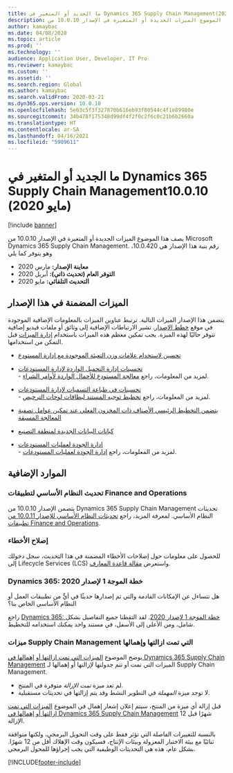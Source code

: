 ```yaml
---
title: ما الجديد أو المتغير في Dynamics 365 Supply Chain Management‏ 10.0.10‏ (مايو 2020)
description: يصف هذا الموضوع الميزات الجديدة أو المتغيرة في الإصدار 10.0.10 من Dynamics 365 Supply Chain Management.
author: kamaybac
ms.date: 04/08/2020
ms.topic: article
ms.prod: ''
ms.technology: ''
audience: Application User, Developer, IT Pro
ms.reviewer: kamaybac
ms.custom: ''
ms.assetid: ''
ms.search.region: Global
ms.author: kamaybac
ms.search.validFrom: 2020-03-21
ms.dyn365.ops.version: 10.0.10
ms.openlocfilehash: 5e63c5f3f327870b616eb93f80544c4f1e89980e
ms.sourcegitcommit: 34b478f175348d99df4f2f0c2f6c0c21b6b2660a
ms.translationtype: HT
ms.contentlocale: ar-SA
ms.lasthandoff: 04/16/2021
ms.locfileid: "5909611"
---
```

# <a name="whats-new-or-changed-in-dynamics-365-supply-chain-management-10010-may-2020"></a>ما الجديد أو المتغير في Dynamics 365 Supply Chain Management‏ 10.0.10‏ (مايو 2020)

[!include [banner](../includes/banner.md)]

يصف هذا الموضوع الميزات الجديدة أو المتغيرة في الإصدار 10.0.10 من Microsoft Dynamics 365 Supply Chain Management. رقم بنية هذا الإصدار هي 10.0.420، وهو يتوفر كما يلي

- **معاينة الإصدار:** مارس 2020
- **التوفر العام (تحديث ذاتي):** أبريل 2020
- **التحديث التلقائي:** مايو 2020

## <a name="features-included-in-this-release"></a>الميزات المضمنة في هذا الإصدار

يتضمن هذا الإصدار الميزات التالية. ترتبط عناوين الميزات بالمعلومات الإضافية الموجودة في موقع [خطط الإصدار](/dynamics365/release-plans/). تشير الارتباطات الإضافية إلى وثائق أو ملفات فيديو إضافية تتوفر حاليًا لهذه الميزة. يجب تمكين معظم هذه الميزات باستخدام [إدارة الميزات](../../fin-ops-core/fin-ops/get-started/feature-management/feature-management-overview.md) قبل التمكن من استخدامها.

- [تحسين لاستخدام علامات وزن التعبئة الموجودة مع إدارة المستودع](/dynamics365-release-plan/2020wave1/dynamics365-supply-chain-management/enhancement-use-existing-catch-weight-tags-warehouse-management)

- [تحسينات إدارة التحميل الواردة لإدارة المستودعات](/dynamics365-release-plan/2020wave1/dynamics365-supply-chain-management/warehouse-management-inbound-load-management-enhancement)<br> - لمزيد من المعلومات، راجع [معالجة المستودع للأحمال الواردة لأوامر الشراء‬](../warehousing/inbound-load-handling.md).

- [تحسينات في طباعة التسميات لإدارة المستودعات](/dynamics365-release-plan/2020wave1/dynamics365-supply-chain-management/label-printing-enhancements-warehouse-management)<br> - لمزيد من المعلومات، راجع [تخطيط توجيه المستند لبطاقات لوحات الترخيص‬](../warehousing/document-routing-layout-for-license-plates.md).

- [يتضمن التخطيط الرئيسي الأصناف ذات المخزون الفعلي عند تمكين عوامل تصفية المعالجة المسبقة](/dynamics365-release-plan/2020wave1/dynamics365-supply-chain-management/master-planning-include-items-on-hand-when-pre-processing-filters-are-enabled)

- [كيانات البيانات الجديدة لمنطقة التصنيع](/dynamics365-release-plan/2020wave1/dynamics365-supply-chain-management/new-data-entities-manufacturing-area)

- [إدارة الجودة لعمليات المستودعات](/dynamics365-release-plan/2019wave2/dynamics365-supply-chain-management/quality-management-warehouse-processes)<br> - لمزيد من المعلومات، راجع [إدارة الجودة لعمليات المستودعات](../inventory/quality-management-for-warehouses-processes.md).

## <a name="additional-resources"></a>الموارد الإضافية

### <a name="platform-updates-for-finance-and-operations-apps"></a>تحديث النظام الأساسي لتطبيقات Finance and Operations

يتضمن الإصدار 10.0.10 من Dynamics 365 Supply Chain Management تحديثات النظام الأساسي. لمعرفة المزيد، راجع [تحديثات النظام الأساسي للإصدار 10.0.11 من تطبيقات Finance and Operations](../../fin-ops-core/dev-itpro/get-started/whats-new-platform-update-34.md).

### <a name="bug-fixes"></a>إصلاح الأخطاء

للحصول على معلومات حول إصلاحات الأخطاء المضمنة في هذا التحديث، سجل دخولك إلى Lifecycle Services (LCS) واستعرض [مقالة قاعدة المعارف](https://fix.lcs.dynamics.com/Issue/Details?bugId=424137&dbType=3&qc=bf63d49dcc96e51eb42ac1dd66c6c5e5d7548f1e176f729e324ea3353b9860cb).

### <a name="dynamics-365-2020-release-wave-1-plan"></a>Dynamics 365: خطة الموجة 1 لإصدار 2020

هل تتساءل عن الإمكانات القادمة والتي تم إصدارها حديثًا في أيٍّ من تطبيقات العمل أو النظام الأساسي الخاص بنا؟

راجع [Dynamics 365: خطة الموجة 1 لإصدار 2020](/dynamics365-release-plan/2020wave1/index). لقد التقطنا جميع التفاصيل بشكل شامل، ومن الأعلى إلى الأسفل، في مستند واحد يمكنك استخدامه للتخطيط.

### <a name="removed-and-deprecated-supply-chain-management-features"></a>ميزات Supply Chain Management التي تمت ازالتها وإهمالها

يوضح الموضوع [الميزات التي تمت ازالتها أو إهمالها في Dynamics 365 Supply Chain Management](removed-deprecated-features-scm-updates.md) الميزات التي تمت أو تتم جدولتها لإزالتها أو إهمالها لـ Supply Chain Management.

- لم تعد ميزة *تمت الإزالة* متوفرة في المنتج.
- لا توجد ميزة *المهملة* في التطوير النشط وقد يتم إزالتها في تحديثات مستقبلية.

قبل إزالة أي ميزة من المنتج، سيتم إعلان إشعار إهمال في الموضوع [الميزات التي تمت إزالتها أو إهمالها في Dynamics 365 Supply Chain Management](removed-deprecated-features-scm-updates.md) 12 شهرًا قبل الإزالة.

بالنسبة للتغييرات الفاصلة التي تؤثر فقط على وقت التحويل البرمجي، ولكنها متوافقة ثنائيًا مع بيئة الاختبار المعزولة وبيئات الإنتاج، فسيكون وقت الإهلاك أقل من 12 شهرًا. بشكل عام، هذه هي التحديثات الوظيفية التي يجب إجراؤها للمحول البرمجي.


[!INCLUDE[footer-include](../../includes/footer-banner.md)]